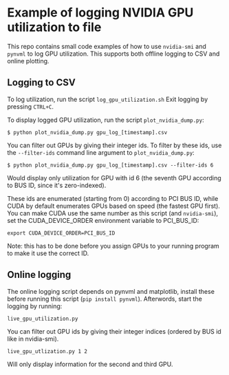 # Example of logging NVIDIA GPU utilization to file
This repo contains small code examples of how to use `nvidia-smi` and `pynvml` to log GPU utilization. This supports 
both offline logging to CSV and online plotting.


## Logging to CSV
To log utilization, run the script `log_gpu_utilization.sh` Exit logging by pressing `CTRL+C`.

To display logged GPU utilization, run the script `plot_nvidia_dump.py`:
```
$ python plot_nvidia_dump.py gpu_log_[timestamp].csv
```

You can filter out GPUs by giving their integer ids. To filter by these ids, use the `--filter-ids` command line argument to `plot_nvidia_dump.py`:
```
$ python plot_nvidia_dump.py gpu_log_[timestamp].csv --filter-ids 6
```
Would display only utilization for GPU with id 6 (the seventh GPU according to BUS ID, since it's zero-indexed).
 
These ids are enumerated (starting from 0) according to PCI BUS ID, while CUDA by default 
enumerates GPUs based on speed (the fastest GPU first). You can make CUDA use the same number as this script 
(and `nvidia-smi`), set the CUDA_DEVICE_ORDER environment variable to PCI_BUS_ID:

```
export CUDA_DEVICE_ORDER=PCI_BUS_ID
```
Note: this has to be done before you assign GPUs to your running program to make it use the correct ID.

## Online logging
The online logging script depends on pynvml and matplotlib, install these before running this script 
(`pip install pynvml`). Afterwords, start the logging by running:

```
live_gpu_utilization.py
```
You can filter out GPU ids by giving their integer indices (ordered by BUS id like in nvidia-smi).
```
live_gpu_utlization.py 1 2 
```
Will only display information for the second and third GPU.